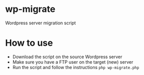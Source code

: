 # wp-migrate
Wordpress server migration script

# How to use
- Download the script on the source Wordpress server
- Make sure you have a FTP user on the target (new) server
- Run the script and follow the instructions
```php wp-migrate.php```
